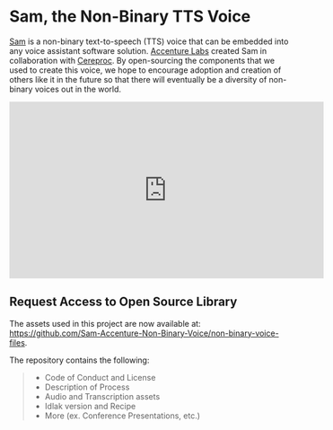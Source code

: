 # Sam, the Non-Binary TTS Voice

[Sam](https://bit.ly/36OjUbt) is a non-binary text-to-speech (TTS) voice that can be embedded into any voice assistant software solution. [Accenture Labs](https://www.accenture.com/us-en/about/accenture-labs-index) created Sam in collaboration with [Cereproc](https://www.cereproc.com/). By open-sourcing the components that we used to create this voice, we hope to encourage adoption and creation of others like it in the future so that there will eventually be a diversity of non-binary voices out in the world.

<iframe width="560" height="315" src="https://www.youtube.com/embed/mL1n5AEFLl4" frameborder="0" allow="accelerometer; autoplay; clipboard-write; encrypted-media; gyroscope; picture-in-picture" allowfullscreen></iframe>

## Request Access to Open Source Library
The assets used in this project are now available at: https://github.com/Sam-Accenture-Non-Binary-Voice/non-binary-voice-files. 

The repository contains the following:
> - Code of Conduct and License
> - Description of Process
> - Audio and Transcription assets
> - Idlak version and Recipe
> - More (ex. Conference Presentations, etc.)


<!-- To request access, please fill out the form below and we'll get back to you as soon as we can.

<div id="contact-form">
  <form action="https://formspree.io/f/meqpvkrj" method="POST">
    <h3>First Name*</h3>
    <input type="text" name="firstName" required>
    <h3>Last Name*</h3>
    <input type="text" name="lastName" required>
    <h3>Email*</h3>
    <input type="email" name="_replyto" required>
    <h3>GitHub Username</h3>
    <input type="text" name="username">
    <h3>Company or Organization*</h3>
    <input type="text" name="org" required>
    <h3>Title*</h3>
    <input type="text" name="title" required>
    <h3>Interest in Sam</h3>
    <textarea name="message" placeholder="Please provide a brief description of why you're interested in Sam, the non-binary TTS voice." type="text" required></textarea>
    <h3></h3>
    <button type="submit">Send</button>
  </form>
</div> -->
